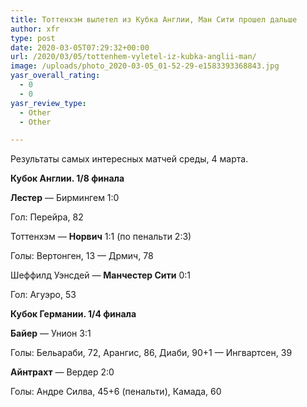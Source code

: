 ```yaml
---
title: Тоттенхэм вылетел из Кубка Англии, Ман Сити прошел дальше
author: xfr
type: post
date: 2020-03-05T07:29:32+00:00
url: /2020/03/05/tottenhem-vyletel-iz-kubka-anglii-man/
image: /uploads/photo_2020-03-05_01-52-29-e1583393368843.jpg
yasr_overall_rating:
  - 0
  - 0
yasr_review_type:
  - Other
  - Other

---
```

Результаты самых интересных матчей среды, 4 марта.

**Кубок Англии. 1/8 финала**

**Лестер** &#8212; Бирмингем 1:0
  
Гол: Перейра, 82

Тоттенхэм &#8212; **Норвич** 1:1 (по пенальти 2:3)
  
Голы: Вертонген, 13 &#8212; Дрмич, 78

Шеффилд Уэнсдей &#8212; **Манчестер Сити** 0:1
  
Гол: Агуэро, 53

**Кубок Германии. 1/4 финала**

**Байер** &#8212; Унион 3:1
  
Голы: Бельараби, 72, Арангис, 86, Диаби, 90+1 &#8212; Ингвартсен, 39

**Айнтрахт** &#8212; Вердер 2:0
  
Голы: Андре Силва, 45+6 (пенальти), Камада, 60
